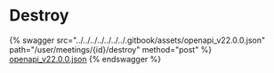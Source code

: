 # Destroy

{% swagger src="../../../../../../../.gitbook/assets/openapi_v22.0.0.json" path="/user/meetings/{id}/destroy" method="post" %}
[openapi_v22.0.0.json](../../../../../../../.gitbook/assets/openapi_v22.0.0.json)
{% endswagger %}
